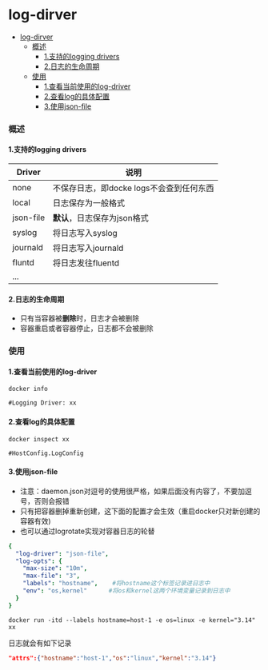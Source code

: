 # log-dirver

<!-- @import "[TOC]" {cmd="toc" depthFrom=1 depthTo=6 orderedList=false} -->
<!-- code_chunk_output -->

- [log-dirver](#log-dirver)
    - [概述](#概述)
      - [1.支持的logging drivers](#1支持的logging-drivers)
      - [2.日志的生命周期](#2日志的生命周期)
    - [使用](#使用)
      - [1.查看当前使用的log-driver](#1查看当前使用的log-driver)
      - [2.查看log的具体配置](#2查看log的具体配置)
      - [3.使用json-file](#3使用json-file)

<!-- /code_chunk_output -->

### 概述
#### 1.支持的logging drivers
|Driver|说明|
|-|-|
|none|不保存日志，即docke logs不会查到任何东西|
|local|日志保存为一般格式|
|json-file|**默认**，日志保存为json格式|
|syslog|将日志写入syslog|
|journald|将日志写入journald|
|fluntd|将日志发往fluentd|
|...||

#### 2.日志的生命周期
* 只有当容器被**删除**时，日志才会被删除
* 容器重启或者容器停止，日志都不会被删除

### 使用
#### 1.查看当前使用的log-driver
```shell
docker info

#Logging Driver: xx
```

#### 2.查看log的具体配置
```shell
docker inspect xx

#HostConfig.LogConfig
```

#### 3.使用json-file
* 注意：daemon.json对逗号的使用很严格，如果后面没有内容了，不要加逗号，否则会报错
* 只有把容器删掉重新创建，这下面的配置才会生效（重启docker只对新创建的容器有效)
* 也可以通过logrotate实现对容器日志的轮替
```yaml
{
  "log-driver": "json-file",
  "log-opts": {
    "max-size": "10m",
    "max-file": "3",
    "labels": "hostname",    #将hostname这个标签记录进日志中
    "env": "os,kernel"      #将os和kernel这两个环境变量记录到日志中
  }
}
```
```shell
docker run -itd --labels hostname=host-1 -e os=linux -e kernel="3.14" xx
```
日志就会有如下记录
```json
"attrs":{"hostname":"host-1","os":"linux","kernel":"3.14"}
```
